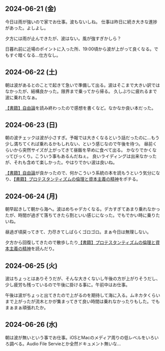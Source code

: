 ## 2024-06-21 (金)

今日は雨が強いので家でお仕事。波もないしね。
仕事は昨日に続き大きな進捗があった。よしよし。

夕方には雨が止んできたが、波はない。風が強すぎかしら？

日暮れ前に近場のポイントに入った所、19:00頃から波が上がって良くなる。でもすぐ暗くなる…仕方なし。

## 2024-06-22 (土)

朝は波があるとのことで起きて急いで準備して出る。波はそこまで大きい訳ではなかったが、結構良かった。限界まで乗ってから帰る。
久しぶりに疲れるまで波に乗れたなぁ。

[【書籍】自由論](%E3%80%90%E6%9B%B8%E7%B1%8D%E3%80%91%E8%87%AA%E7%94%B1%E8%AB%96)を読み終わったので感想を書くなど。なかなか良い本だった。

## 2024-06-23 (日)

朝の波チェックは波が小さすぎ。予報では大きくなるという話だったのに…もう少し満ちてくれば乗れるかもしれない、という感じなので午後を待つ。
昼前くらいから突然サイズが上がってきて昼飯を早めに食べて出る。
かなりでかくなってびっくり。こういう事もあるんだねぇ。
良いライディングは出来なかったが、それも含めて楽しかった。やはりでかい波は良いね。

[【書籍】自由論](%E3%80%90%E6%9B%B8%E7%B1%8D%E3%80%91%E8%87%AA%E7%94%B1%E8%AB%96)が良かったので、何かこういう系統の本を読もうという気分になり、[【書籍】プロテスタンティズムの倫理と資本主義の精神](%E3%80%90%E6%9B%B8%E7%B1%8D%E3%80%91%E3%83%97%E3%83%AD%E3%83%86%E3%82%B9%E3%82%BF%E3%83%B3%E3%83%86%E3%82%A3%E3%82%BA%E3%83%A0%E3%81%AE%E5%80%AB%E7%90%86%E3%81%A8%E8%B3%87%E6%9C%AC%E4%B8%BB%E7%BE%A9%E3%81%AE%E7%B2%BE%E7%A5%9E)をポチる。

## 2024-06-24 (月)

朝早起きして朝から海へ。波はめちゃデカくなる。デカすぎてあまり乗れなかったが、時間が過ぎて落ちてきたら割といい感じになった。でもでかい時に乗りたいね。

昼過ぎ頃戻ってきて、力尽きてしばらくゴロゴロ。まぁ今日は無理しない。

夕方から回復してきたので散歩したり[【書籍】プロテスタンティズムの倫理と資本主義の精神](%E3%80%90%E6%9B%B8%E7%B1%8D%E3%80%91%E3%83%97%E3%83%AD%E3%83%86%E3%82%B9%E3%82%BF%E3%83%B3%E3%83%86%E3%82%A3%E3%82%BA%E3%83%A0%E3%81%AE%E5%80%AB%E7%90%86%E3%81%A8%E8%B3%87%E6%9C%AC%E4%B8%BB%E7%BE%A9%E3%81%AE%E7%B2%BE%E7%A5%9E)を読んだり。

## 2024-06-25 (火)

波はちょっとはありそうだが、そんな大きくないし午後の方が上がりそうだし、少し疲労も残っているので午後に掛ける事に。午前中はお仕事。

午後は波がちょっと出てきたので上がるのを期待して海に入る。ムネカタくらいまで上がったが流木とかが集まってきて良い時間は乗れなかったりもした。でもまぁまぁ頑張れたか。

## 2024-06-26 (水)

朝は波が無いという事でお仕事。iOSとMacのメディア周りの低レベルをいろいろ調べる。Audio File Servieとか全然ドキュメント無いな…